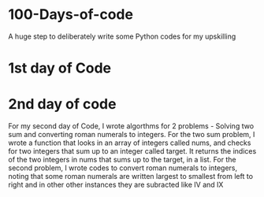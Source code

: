 # 100-Days-of-code

A huge step to deliberately write some Python codes for my upskilling

# 1st day of Code

# 2nd day of code
For my second day of Code, I wrote algorthms for 2 problems - Solving two sum and converting roman numerals to integers. 
For the two sum problem, I wrote a function that looks in an array of integers called nums, and checks for two integers that sum up to an integer called target. It returns the indices of the two integers in nums that sums up to the target, in a list.
For the second problem, I wrote codes to convert roman numerals to integers, noting that some roman numerals are written largest to smallest from left to right and in other other instances they are subracted like IV and IX
